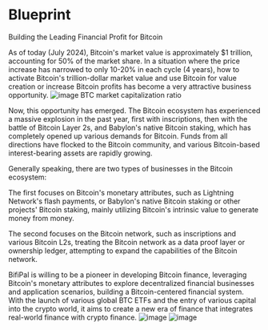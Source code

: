 # Blueprint
Building the Leading Financial Profit for Bitcoin

As of today (July 2024), Bitcoin's market value is approximately $1 trillion, accounting for 50% of the market share. In a situation where the price increase has narrowed to only 10-20% in each cycle (4 years), how to activate Bitcoin's trillion-dollar market value and use Bitcoin for value creation or increase Bitcoin profits has become a very attractive business opportunity.
![image](https://github.com/user-attachments/assets/0df7b076-0d4d-4813-bf44-c8e69a68f519)
BTC market capitalization ratio

Now, this opportunity has emerged. The Bitcoin ecosystem has experienced a massive explosion in the past year, first with inscriptions, then with the battle of Bitcoin Layer 2s, and Babylon's native Bitcoin staking, which has completely opened up various demands for Bitcoin. Funds from all directions have flocked to the Bitcoin community, and various Bitcoin-based interest-bearing assets are rapidly growing.

Generally speaking, there are two types of businesses in the Bitcoin ecosystem:

The first focuses on Bitcoin's monetary attributes, such as Lightning Network's flash payments, or Babylon's native Bitcoin staking or other projects' Bitcoin staking, mainly utilizing Bitcoin's intrinsic value to generate money from money.

The second focuses on the Bitcoin network, such as inscriptions and various Bitcoin L2s, treating the Bitcoin network as a data proof layer or ownership ledger, attempting to expand the capabilities of the Bitcoin network.

BifiPal is willing to be a pioneer in developing Bitcoin finance, leveraging Bitcoin's monetary attributes to explore decentralized financial businesses and application scenarios, building a Bitcoin-centered financial system. With the launch of various global BTC ETFs and the entry of various capital into the crypto world, it aims to create a new era of finance that integrates real-world finance with crypto finance.
![image](https://github.com/user-attachments/assets/e9d934f8-7f23-45f2-a4f9-d10bbad73064)
![image](https://github.com/user-attachments/assets/2126bf6a-fc44-412c-9767-051abfeafa5c)

